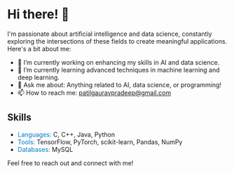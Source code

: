 # Hi there! 👋

I'm passionate about artificial intelligence and data science, constantly exploring the intersections of these fields to create meaningful applications. Here's a bit about me:

- 🔭 I’m currently working on enhancing my skills in AI and data science.
- 🌱 I’m currently learning advanced techniques in machine learning and deep learning.
- 💬 Ask me about: Anything related to AI, data science, or programming!
- 📫 How to reach me: [patilgauravpradeep@gmail.com](mailto:patilgauravpradeep@gmail.com)

## Skills

- <span style="color:#007ACC">Languages:</span> C, C++, Java, Python
- <span style="color:#007ACC">Tools:</span> TensorFlow, PyTorch, scikit-learn, Pandas, NumPy
- <span style="color:#007ACC">Databases:</span> MySQL


Feel free to reach out and connect with me!


